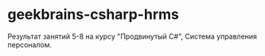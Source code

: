 # geekbrains-csharp-hrms
Результат занятий 5-8 на курсу "Продвинутый C#", Система управления персоналом.
